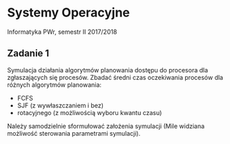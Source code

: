 # Systemy Operacyjne
Informatyka PWr, semestr II 2017/2018

## Zadanie 1
Symulacja działania algorytmów planowania dostępu do procesora dla zgłaszających się procesów.
Zbadać średni czas oczekiwania procesów dla różnych algorytmów planowania:
<ul>
    <li>FCFS</li>
    <li>SJF (z wywłaszczaniem i bez)</li>
    <li>rotacyjnego (z możliwością wyboru kwantu czasu)</li>
</ul>
Należy samodzielnie sformułować założenia symulacji (Mile widziana możliwość sterowania
parametrami symulacji).